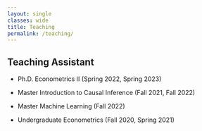 ```yaml
---
layout: single
classes: wide
title: Teaching
permalink: /teaching/
---
```


## Teaching Assistant

* Ph.D. Econometrics II (Spring 2022, Spring 2023)

* Master Introduction to Causal Inference (Fall 2021, Fall 2022)
  
* Master Machine Learning (Fall 2022)

* Undergraduate Econometrics (Fall 2020, Spring 2021)
